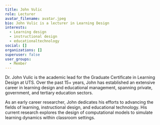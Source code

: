 ```yaml
---
title: John Vulic
role: Lecturer
avatar_filename: avatar.jpeg
bio: John Vulic is a lecturer in Learning Design
interests:
  - Learning design
  - instructional design
  - educationaltechnology
social: []
organizations: []
superuser: false
user_groups:
  - Member
---
```

Dr. John Vulic is the academic lead for the Graduate Certificate in Learning Design at UTS. Over the past 15+ years, John has established an extensive career in learning design and educational management, spanning private, government, and tertiary education sectors.

As an early career researcher, John dedicates his efforts to advancing the fields of learning, instructional design, and educational technology. His current research explores the design of computational models to simulate learning dynamics within classroom settings.
